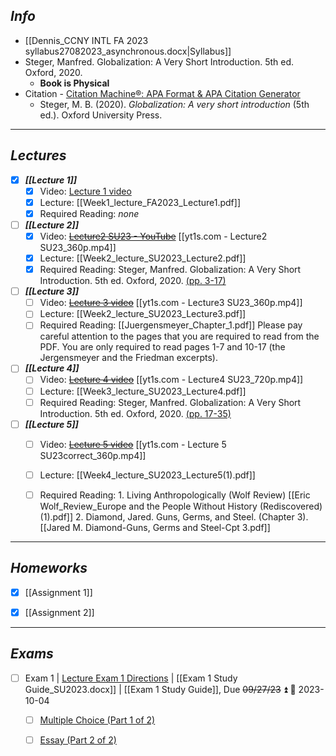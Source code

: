 ## *Info*
- [[Dennis_CCNY INTL FA 2023 syllabus27082023_asynchronous.docx|Syllabus]]
- Steger, Manfred. Globalization: A Very Short Introduction. 5th ed. Oxford, 2020.
	- **Book is Physical**
- Citation - [Citation Machine®: APA Format & APA Citation Generator](https://www.citationmachine.net/apa)
	- Steger, M. B. (2020). _Globalization: A very short introduction_ (5th ed.). Oxford University Press.

---
## *Lectures*
+ [x] ***[[Lecture 1]]***
	+ [x] Video: [Lecture 1 video](https://youtu.be/KlaFs4GtozE)
	+ [x] Lecture: [[Week1_lecture_FA2023_Lecture1.pdf]]
	+ [x] Required Reading: *none*

+ [ ] ***[[Lecture 2]]***
	+ [x] Video: ~~[Lecture2 SU23 - YouTube](https://www.youtube.com/watch?v=gGv1ctDpi6U)~~ [[yt1s.com - Lecture2 SU23_360p.mp4]]
	+ [x] Lecture: [[Week2_lecture_SU2023_Lecture2.pdf]]
	+ [x] Required Reading: Steger, Manfred. Globalization: A Very Short Introduction. 5th ed. Oxford, 2020. <u>(pp. 3-17)</u>

+ [ ] ***[[Lecture 3]]***
	+ [ ] Video: ~~[Lecture 3 video](https://youtu.be/uFYZsHdO7XQ)~~ [[yt1s.com - Lecture3 SU23_360p.mp4]]
	+ [ ] Lecture: [[Week2_lecture_SU2023_Lecture3.pdf]]
	+ [ ] Required Reading: [[Juergensmeyer_Chapter_1.pdf]] 
	      Please pay careful attention to the pages that you are required to read from the PDF. You are only required to read pages 1-7 and 10-17 (the Jergensmeyer and the Friedman excerpts).

+ [ ] ***[[Lecture 4]]***
	+ [ ] Video: ~~[Lecture 4 video](https://youtu.be/zd_GI6s8R24)~~ [[yt1s.com - Lecture4 SU23_720p.mp4]]
	+ [ ] Lecture: [[Week3_lecture_SU2023_Lecture4.pdf]]
	+ [ ] Required Reading: Steger, Manfred. Globalization: A Very Short Introduction. 5th ed. Oxford, 2020. <u>(pp. 17-35)</u>

+ [ ] ***[[Lecture 5]]***
	+ [ ] Video: ~~[Lecture 5 video](https://youtu.be/R5-A2D_U478)~~ [[yt1s.com - Lecture 5 SU23correct_360p.mp4]]
	+ [ ] Lecture: [[Week4_lecture_SU2023_Lecture5(1).pdf]]
	+ [ ] Required Reading: 
	      1. Living Anthropologically (Wolf Review) [[Eric Wolf_Review_Europe and the People Without History (Rediscovered)(1).pdf]]
	      2. Diamond, Jared. Guns, Germs, and Steel. (Chapter 3). [[Jared M. Diamond-Guns, Germs and Steel-Cpt 3.pdf]]


---
## *Homeworks*
+ [x] [[Assignment 1]]
+ [x] [[Assignment 2]]


---
## *Exams*
- [ ] Exam 1 | [Lecture Exam 1 Directions](https://youtu.be/ZgAT-VtTgYI) | [[Exam 1 Study Guide_SU2023.docx]] | [[Exam 1 Study Guide]], Due ~~09/27/23~~ ⏫ 📅 2023-10-04 
	- [ ] <u>Multiple Choice (Part 1 of 2)</u>
	- [ ] <u>Essay (Part 2 of 2)</u>

